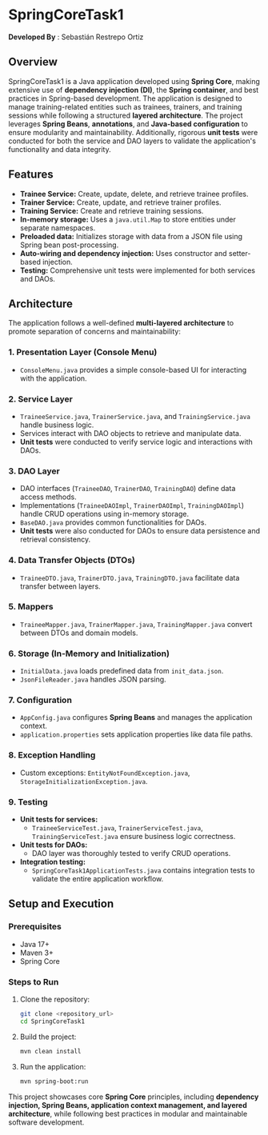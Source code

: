 # SpringCoreTask1

**Developed By** : Sebastián Restrepo Ortiz

## Overview
SpringCoreTask1 is a Java application developed using **Spring Core**, making extensive use of **dependency injection (DI)**, the **Spring container**, and best practices in Spring-based development. The application is designed to manage training-related entities such as trainees, trainers, and training sessions while following a structured **layered architecture**. The project leverages **Spring Beans**, **annotations**, and **Java-based configuration** to ensure modularity and maintainability. Additionally, rigorous **unit tests** were conducted for both the service and DAO layers to validate the application's functionality and data integrity.

## Features
- **Trainee Service:** Create, update, delete, and retrieve trainee profiles.
- **Trainer Service:** Create, update, and retrieve trainer profiles.
- **Training Service:** Create and retrieve training sessions.
- **In-memory storage:** Uses a `java.util.Map` to store entities under separate namespaces.
- **Preloaded data:** Initializes storage with data from a JSON file using Spring bean post-processing.
- **Auto-wiring and dependency injection:** Uses constructor and setter-based injection.
- **Testing:** Comprehensive unit tests were implemented for both services and DAOs.

## Architecture
The application follows a well-defined **multi-layered architecture** to promote separation of concerns and maintainability:

### 1. **Presentation Layer (Console Menu)**
- `ConsoleMenu.java` provides a simple console-based UI for interacting with the application.

### 2. **Service Layer**
- `TraineeService.java`, `TrainerService.java`, and `TrainingService.java` handle business logic.
- Services interact with DAO objects to retrieve and manipulate data.
- **Unit tests** were conducted to verify service logic and interactions with DAOs.

### 3. **DAO Layer**
- DAO interfaces (`TraineeDAO`, `TrainerDAO`, `TrainingDAO`) define data access methods.
- Implementations (`TraineeDAOImpl`, `TrainerDAOImpl`, `TrainingDAOImpl`) handle CRUD operations using in-memory storage.
- `BaseDAO.java` provides common functionalities for DAOs.
- **Unit tests** were also conducted for DAOs to ensure data persistence and retrieval consistency.

### 4. **Data Transfer Objects (DTOs)**
- `TraineeDTO.java`, `TrainerDTO.java`, `TrainingDTO.java` facilitate data transfer between layers.

### 5. **Mappers**
- `TraineeMapper.java`, `TrainerMapper.java`, `TrainingMapper.java` convert between DTOs and domain models.

### 6. **Storage (In-Memory and Initialization)**
- `InitialData.java` loads predefined data from `init_data.json`.
- `JsonFileReader.java` handles JSON parsing.

### 7. **Configuration**
- `AppConfig.java` configures **Spring Beans** and manages the application context.
- `application.properties` sets application properties like data file paths.

### 8. **Exception Handling**
- Custom exceptions: `EntityNotFoundException.java`, `StorageInitializationException.java`.

### 9. **Testing**
- **Unit tests for services:**
  - `TraineeServiceTest.java`, `TrainerServiceTest.java`, `TrainingServiceTest.java` ensure business logic correctness.
- **Unit tests for DAOs:**
  - DAO layer was thoroughly tested to verify CRUD operations.
- **Integration testing:**
  - `SpringCoreTask1ApplicationTests.java` contains integration tests to validate the entire application workflow.

## Setup and Execution
### Prerequisites
- Java 17+
- Maven 3+
- Spring Core

### Steps to Run
1. Clone the repository:
   ```sh
   git clone <repository_url>
   cd SpringCoreTask1
   ```
2. Build the project:
   ```sh
   mvn clean install
   ```
3. Run the application:
   ```sh
   mvn spring-boot:run
   ```

This project showcases core **Spring Core** principles, including **dependency injection, Spring Beans, application context management, and layered architecture**, while following best practices in modular and maintainable software development.

